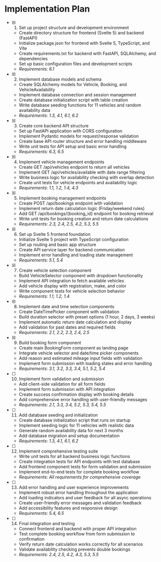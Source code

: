 # Implementation Plan

- [x] 1. Set up project structure and development environment
  - Create directory structure for frontend (Svelte 5) and backend (FastAPI)
  - Initialize package.json for frontend with Svelte 5, TypeScript, and Vite
  - Create requirements.txt for backend with FastAPI, SQLAlchemy, and dependencies
  - Set up basic configuration files and development scripts
  - _Requirements: 6.1_

- [x] 2. Implement database models and schema
  - Create SQLAlchemy models for Vehicle, Booking, and VehicleAvailability
  - Implement database connection and session management
  - Create database initialization script with table creation
  - Write database seeding functions for 11 vehicles and random availability data
  - _Requirements: 1.3, 4.1, 6.1, 6.2_

- [x] 3. Create core backend API structure
  - Set up FastAPI application with CORS configuration
  - Implement Pydantic models for request/response validation
  - Create base API router structure and error handling middleware
  - Write unit tests for API setup and basic error handling
  - _Requirements: 6.3, 6.5_

- [x] 4. Implement vehicle management endpoints
  - Create GET /api/vehicles endpoint to return all vehicles
  - Implement GET /api/vehicles/available with date range filtering
  - Write business logic for availability checking with overlap detection
  - Create unit tests for vehicle endpoints and availability logic
  - _Requirements: 1.1, 1.2, 1.4, 4.3_

- [x] 5. Implement booking management endpoints
  - Create POST /api/bookings endpoint with validation
  - Implement return date calculation logic (Friday/weekend rules)
  - Add GET /api/bookings/{booking_id} endpoint for booking retrieval
  - Write unit tests for booking creation and return date calculations
  - _Requirements: 2.3, 2.4, 2.5, 4.2, 5.3, 5.5_

- [x] 6. Set up Svelte 5 frontend foundation
  - Initialize Svelte 5 project with TypeScript configuration
  - Set up routing and basic app structure
  - Create API service layer for backend communication
  - Implement error handling and loading state management
  - _Requirements: 5.1, 5.4_

- [x] 7. Create vehicle selection component
  - Build VehicleSelector component with dropdown functionality
  - Implement API integration to fetch available vehicles
  - Add vehicle display with registration, make, and color
  - Write component tests for vehicle selection behavior
  - _Requirements: 1.1, 1.2, 1.4_

- [x] 8. Implement date and time selection components
  - Create DateTimePicker component with validation
  - Build duration selector with preset options (1 hour, 2 days, 3 weeks)
  - Implement automatic return date calculation and display
  - Add validation for past dates and required fields
  - _Requirements: 2.1, 2.2, 2.3, 2.4, 2.5_

- [x] 9. Build booking form component
  - Create main BookingForm component as landing page
  - Integrate vehicle selector and date/time picker components
  - Add reason and estimated mileage input fields with validation
  - Implement form submission with loading states and error handling
  - _Requirements: 3.1, 3.2, 3.3, 3.4, 5.1, 5.2, 5.4_

- [ ] 10. Implement form validation and submission
  - Add client-side validation for all form fields
  - Implement form submission with API integration
  - Create success confirmation display with booking details
  - Add comprehensive error handling with user-friendly messages
  - _Requirements: 2.1, 3.3, 3.4, 5.2, 5.3, 5.4, 5.5_

- [ ] 11. Add database seeding and initialization
  - Create database initialization script that runs on startup
  - Implement seeding logic for 11 vehicles with realistic data
  - Generate random availability data for next 3 months
  - Add database migration and setup documentation
  - _Requirements: 1.3, 4.1, 6.1, 6.2_

- [ ] 12. Implement comprehensive testing suite
  - Write unit tests for all backend business logic functions
  - Create integration tests for API endpoints with test database
  - Add frontend component tests for form validation and submission
  - Implement end-to-end tests for complete booking workflow
  - _Requirements: All requirements for comprehensive coverage_

- [ ] 13. Add error handling and user experience improvements
  - Implement robust error handling throughout the application
  - Add loading indicators and user feedback for all async operations
  - Create user-friendly error messages and validation feedback
  - Add accessibility features and responsive design
  - _Requirements: 5.4, 6.5_

- [ ] 14. Final integration and testing
  - Connect frontend and backend with proper API integration
  - Test complete booking workflow from form submission to confirmation
  - Verify return date calculation works correctly for all scenarios
  - Validate availability checking prevents double bookings
  - _Requirements: 2.4, 2.5, 4.2, 4.3, 5.3, 5.5_
